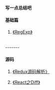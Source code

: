#### 写一点总结吧

#### 基础篇
1. [《RegExp》](https://github.com/zhouzefei/blogs/blob/master/RegExp.md "学习RegExp")

<br/>
-------
<br/>

#### 源码
1. [《Redux源码解析》](https://github.com/zhouzefei/blogs/blob/master/redux.md "学习RegExp")

1. [《React之Diff》](https://github.com/zhouzefei/blogs/blob/master/reactDiff.md "学习RegExp")
